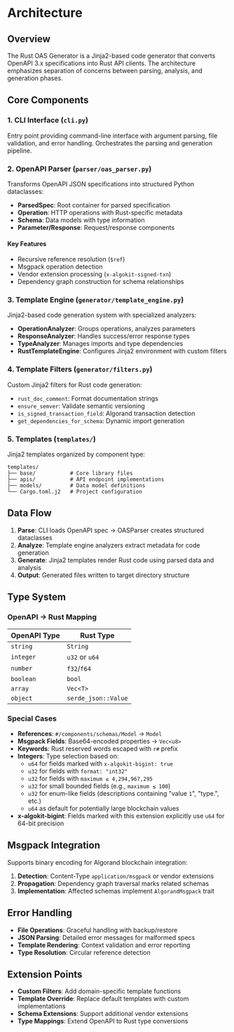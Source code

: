 # Architecture

## Overview

The Rust OAS Generator is a Jinja2-based code generator that converts OpenAPI 3.x specifications into Rust API clients. The architecture emphasizes separation of concerns between parsing, analysis, and generation phases.

## Core Components

### 1. CLI Interface (`cli.py`)

Entry point providing command-line interface with argument parsing, file validation, and error handling. Orchestrates the parsing and generation pipeline.

### 2. OpenAPI Parser (`parser/oas_parser.py`)

Transforms OpenAPI JSON specifications into structured Python dataclasses:

- **ParsedSpec**: Root container for parsed specification
- **Operation**: HTTP operations with Rust-specific metadata
- **Schema**: Data models with type information
- **Parameter/Response**: Request/response components

#### Key Features

- Recursive reference resolution (`$ref`)
- Msgpack operation detection
- Vendor extension processing (`x-algokit-signed-txn`)
- Dependency graph construction for schema relationships

### 3. Template Engine (`generator/template_engine.py`)

Jinja2-based code generation system with specialized analyzers:

- **OperationAnalyzer**: Groups operations, analyzes parameters
- **ResponseAnalyzer**: Handles success/error response types
- **TypeAnalyzer**: Manages imports and type dependencies
- **RustTemplateEngine**: Configures Jinja2 environment with custom filters

### 4. Template Filters (`generator/filters.py`)

Custom Jinja2 filters for Rust code generation:

- `rust_doc_comment`: Format documentation strings
- `ensure_semver`: Validate semantic versioning
- `is_signed_transaction_field`: Algorand transaction detection
- `get_dependencies_for_schema`: Dynamic import generation

### 5. Templates (`templates/`)

Jinja2 templates organized by component type:

```
templates/
├── base/           # Core library files
├── apis/           # API endpoint implementations  
├── models/         # Data model definitions
└── Cargo.toml.j2   # Project configuration
```

## Data Flow

1. **Parse**: CLI loads OpenAPI spec → OASParser creates structured dataclasses
2. **Analyze**: Template engine analyzers extract metadata for code generation
3. **Generate**: Jinja2 templates render Rust code using parsed data and analysis
4. **Output**: Generated files written to target directory structure

## Type System

### OpenAPI → Rust Mapping

| OpenAPI Type | Rust Type |
|--------------|-----------|
| `string` | `String` |
| `integer` | `u32` or `u64` |
| `number` | `f32`/`f64` |
| `boolean` | `bool` |
| `array` | `Vec<T>` |
| `object` | `serde_json::Value` |

### Special Cases

- **References**: `#/components/schemas/Model` → `Model`
- **Msgpack Fields**: Base64-encoded properties → `Vec<u8>`
- **Keywords**: Rust reserved words escaped with `r#` prefix
- **Integers**: Type selection based on:
  - `u64` for fields marked with `x-algokit-bigint: true`
  - `u32` for fields with `format: "int32"`
  - `u32` for fields with `maximum ≤ 4,294,967,295`
  - `u32` for small bounded fields (e.g., `maximum ≤ 100`)
  - `u32` for enum-like fields (descriptions containing "value `1`", "type.", etc.)
  - `u64` as default for potentially large blockchain values
- **x-algokit-bigint**: Fields marked with this extension explicitly use `u64` for 64-bit precision

## Msgpack Integration

Supports binary encoding for Algorand blockchain integration:

1. **Detection**: Content-Type `application/msgpack` or vendor extensions
2. **Propagation**: Dependency graph traversal marks related schemas
3. **Implementation**: Affected schemas implement `AlgorandMsgpack` trait

## Error Handling

- **File Operations**: Graceful handling with backup/restore
- **JSON Parsing**: Detailed error messages for malformed specs
- **Template Rendering**: Context validation and error reporting
- **Type Resolution**: Circular reference detection

## Extension Points

- **Custom Filters**: Add domain-specific template functions
- **Template Override**: Replace default templates with custom implementations
- **Schema Extensions**: Support additional vendor extensions
- **Type Mappings**: Extend OpenAPI to Rust type conversions
